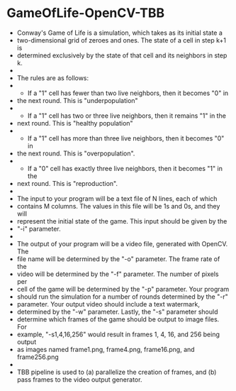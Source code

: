 # GameOfLife-OpenCV-TBB

* Conway's Game of Life is a simulation, which takes as its initial state a
 * two-dimensional grid of zeroes and ones.  The state of a cell in step k+1 is
 * determined exclusively by the state of that cell and its neighbors in step k.
 *
 * The rules are as follows:
 * - If a "1" cell has fewer than two live neighbors, then it becomes "0" in
 *   the next round.  This is "underpopulation"
 * - If a "1" cell has two or three live neighbors, then it remains "1" in the
 *   next round.  This is "healthy population"
 * - If a "1" cell has more than three live neighbors, then it becomes "0" in
 *   the next round.  This is "overpopulation".
 * - If a "0" cell has exactly three live neighbors, then it becomes "1" in the
 *   next round.  This is "reproduction".
 *
 * The input to your program will be a text file of N lines, each of which
 * contains M columns.  The values in this file will be 1s and 0s, and they will
 * represent the initial state of the game.  This input should be given by the
 * "-i" parameter.
 *
 * The output of your program will be a video file, generated with OpenCV.  The
 * file name will be determined by the "-o" parameter.  The frame rate of the
 * video will be determined by the "-f" parameter.  The number of pixels per
 * cell of the game will be determined by the "-p" parameter.  Your program
 * should run the simulation for a number of rounds determined by the "-r"
 * parameter.  Your output video should include a text watermark,
 * determined by the "-w" parameter.  Lastly, the "-s" parameter should
 * determine which frames of the game should be output to image files.  For
 * example, "-s1,4,16,256" would result in frames 1, 4, 16, and 256 being output
 * as images named frame1.png, frame4.png, frame16.png, and frame256.png
 *
 * TBB pipeline is used to (a) parallelize the creation of frames, and (b) pass frames to the video output generator. 
